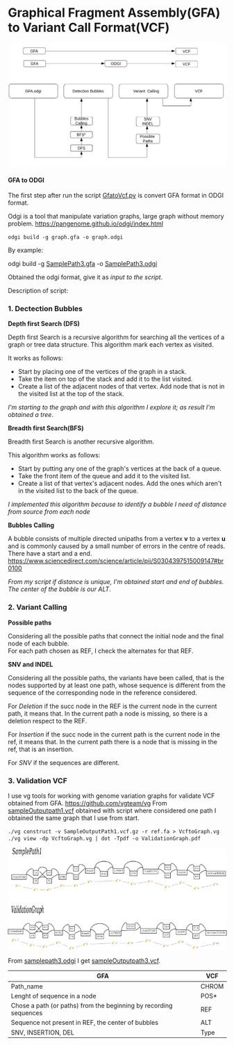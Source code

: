 # Graphical Fragment Assembly(GFA) to Variant Call Format(VCF)

![](/figures/recapscript.png)

#### GFA to ODGI
The first step after run the script [GfatoVcf.py](/VGpop/GfatoVCF.py) is convert GFA format in ODGI format.

Odgi is a tool that manipulate variation graphs, large graph without memory problem.
https://pangenome.github.io/odgi/index.html

```
odgi build -g graph.gfa -o graph.odgi
```
By example:

odgi build -g [SamplePath3.gfa](/data/SamplePath3.gfa) -o [SamplePath3.odgi](/data/SamplePath3.odgi)

Obtained the odgi format, give it as _input to the script_. 

Description of script:

### 1. Dectection Bubbles

**Depth first Search (DFS)**

Depth first Search is a recursive algorithm for searching all the vertices of a graph or tree data structure.
This algorithm  mark each vertex as visited.

It works as follows:
- Start by placing one of the vertices of the graph in a stack.
- Take the item on top of the stack and add it to the list visited.
- Create a list of the adjacent nodes of that vertex. Add node that is not in the visited list at the top of the stack.

_I'm starting to the graph and with this algorithm I explore it; as result I'm obtained a tree_.

**Breadth first Search(BFS)**

Breadth first Search is another recursive algorithm.

This algorithm works as follows:
- Start by putting any one of the graph's vertices at the back of a queue.
- Take the front item of the queue and add it to the visited list.
- Create a list of that vertex's adjacent nodes. Add the ones which aren't in the visited list to the back of the queue.

_I implemented this algorithm because to identify a bubble I need of distance from source from each node_ 

**Bubbles Calling**

A bubble consists of multiple directed unipaths from a vertex **v** to a vertex **u** and is commonly caused by a small number of errors in the centre of reads. There have a start and a end. https://www.sciencedirect.com/science/article/pii/S0304397515009147#br0100

_From my script if distance is unique, I'm obtained start and end of bubbles. The center of the bubble is our ALT_. 

### 2. Variant Calling

**Possible paths**

Considering all the possible paths that connect the initial node and the final node of each bubble.                   
For each path chosen as REF, I check the alternates for that REF.

**SNV and INDEL**

Considering all the possible paths, the variants have been called, that is the nodes supported by at least one path, whose sequence is different from the sequence of the corresponding node in the reference considered.

For _Deletion_ if the succ node in the REF is the current node in the current path, it means that. In the current path a node is missing, so there is a deletion respect to the REF.

For _Insertion_ if the succ node in the current path is the current node in the ref, it means that. In the current path there is a node that is missing in the ref, that is an insertion. 

For _SNV_ if the sequences are different.

### 3. Validation VCF

I use vg tools for working with genome variation graphs for validate VCF obtained from GFA. https://github.com/vgteam/vg 
From [sampleOutputpath1.vcf](/result/sampleOutputpath1.vcf) obtained with script where considered one path I obtained the same graph that I use from start. 

```
./vg construct -v SampleOutputPath1.vcf.gz -r ref.fa > VcftoGraph.vg
./vg view -dp VcftoGraph.vg | dot -Tpdf -o ValidationGraph.pdf

```

![](/figures/Validation.png)

From [samplepath3.odgi](/data/samplepath3.odgi) I get [sampleOutputpath3.vcf](/result/sampleOutputpath3.vcf).

GFA | VCF
------------ | -------------
Path_name                   | CHROM
Lenght of sequence in a node| POS*
Chose a path (or paths) from the beginning by recording sequences | REF
Sequence not present in REF, the center of bubbles | ALT
SNV, INSERTION, DEL | Type
 
